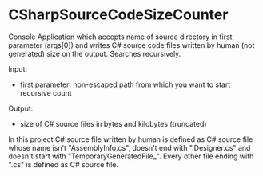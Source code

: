 # CSharpSourceCodeSizeCounter
Console Application which accepts name of source directory in first parameter (args[0]) and writes C# source code files written by human (not generated) size on the output. Searches recursively.

Input:
  - first parameter: non-escaped path from which you want to start recursive count

Output:
  - size of C# source files in bytes and kilobytes (truncated)
  
In this project C# source file written by human is defined as C# source file whose name isn't "AssemblyInfo.cs", doesn't end with ".Designer.cs" and doesn't start with "TemporaryGeneratedFile_". Every other file ending with ".cs" is defined as C# source file.
